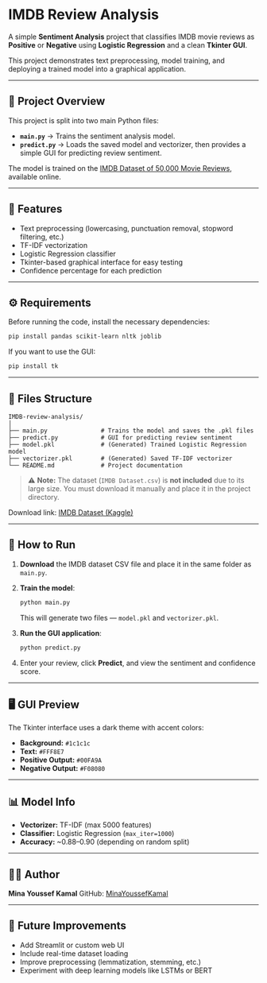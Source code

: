 # IMDB Review Analysis

A simple **Sentiment Analysis** project that classifies IMDB movie reviews as **Positive** or **Negative** using **Logistic Regression** and a clean **Tkinter GUI**.

This project demonstrates text preprocessing, model training, and deploying a trained model into a graphical application.

---

## 📘 Project Overview

This project is split into two main Python files:

* **`main.py`** → Trains the sentiment analysis model.
* **`predict.py`** → Loads the saved model and vectorizer, then provides a simple GUI for predicting review sentiment.

The model is trained on the [IMDB Dataset of 50,000 Movie Reviews](https://www.kaggle.com/datasets/lakshmi25npathi/imdb-dataset-of-50k-movie-reviews), available online.

---

## 🧠 Features

* Text preprocessing (lowercasing, punctuation removal, stopword filtering, etc.)
* TF-IDF vectorization
* Logistic Regression classifier
* Tkinter-based graphical interface for easy testing
* Confidence percentage for each prediction

---

## ⚙️ Requirements

Before running the code, install the necessary dependencies:

```bash
pip install pandas scikit-learn nltk joblib
```

If you want to use the GUI:

```bash
pip install tk
```

---

## 📂 Files Structure

```
IMDB-review-analysis/
│
├── main.py               # Trains the model and saves the .pkl files
├── predict.py            # GUI for predicting review sentiment
├── model.pkl             # (Generated) Trained Logistic Regression model
├── vectorizer.pkl        # (Generated) Saved TF-IDF vectorizer
└── README.md             # Project documentation
```

> ⚠️ **Note:** The dataset (`IMDB Dataset.csv`) is **not included** due to its large size. You must download it manually and place it in the project directory.

Download link: [IMDB Dataset (Kaggle)](https://www.kaggle.com/datasets/lakshmi25npathi/imdb-dataset-of-50k-movie-reviews)

---

## 🚀 How to Run

1. **Download** the IMDB dataset CSV file and place it in the same folder as `main.py`.

2. **Train the model**:

   ```bash
   python main.py
   ```

   This will generate two files — `model.pkl` and `vectorizer.pkl`.

3. **Run the GUI application**:

   ```bash
   python predict.py
   ```

4. Enter your review, click **Predict**, and view the sentiment and confidence score.

---

## 🖥️ GUI Preview

The Tkinter interface uses a dark theme with accent colors:

* **Background:** `#1c1c1c`
* **Text:** `#FFF8E7`
* **Positive Output:** `#00FA9A`
* **Negative Output:** `#F08080`

---

## 📊 Model Info

* **Vectorizer:** TF-IDF (max 5000 features)
* **Classifier:** Logistic Regression (`max_iter=1000`)
* **Accuracy:** ~0.88–0.90 (depending on random split)

---

## 👨‍💻 Author

**Mina Youssef Kamal**
GitHub: [MinaYoussefKamal](https://github.com/MinaYoussefKamal)

---

## 🧩 Future Improvements

* Add Streamlit or custom web UI
* Include real-time dataset loading
* Improve preprocessing (lemmatization, stemming, etc.)
* Experiment with deep learning models like LSTMs or BERT
